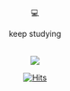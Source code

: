 <div align="center"> 💻
  
  keep studying<br /><br />
  <p align="center"><img src="https://img.shields.io/badge/Typescript-blue?style=flat-square&logo=TypeScript&logoColor=white"/></a></p>
  
[![Hits](https://hits.seeyoufarm.com/api/count/incr/badge.svg?url=https%3A%2F%2Fgithub.com%2Fgeena-keem&count_bg=%23DFDFDF&title_bg=%23DFDFDF&icon=github.svg&icon_color=%23FFFFFF&title=HITS&edge_flat=false)](https://hits.seeyoufarm.com)

<!--
**geena-keem/geena-keem** is a ✨ _special_ ✨ repository because its `README.md` (this file) appears on your GitHub profile.

Here are some ideas to get you started:

- 🔭 I’m currently working on ...
- 🌱 I’m currently learning ...
- 👯 I’m looking to collaborate on ...
- 🤔 I’m looking for help with ...
- 💬 Ask me about ...
- 📫 How to reach me: ...
- 😄 Pronouns: ...
- ⚡ Fun fact: ...
-->
